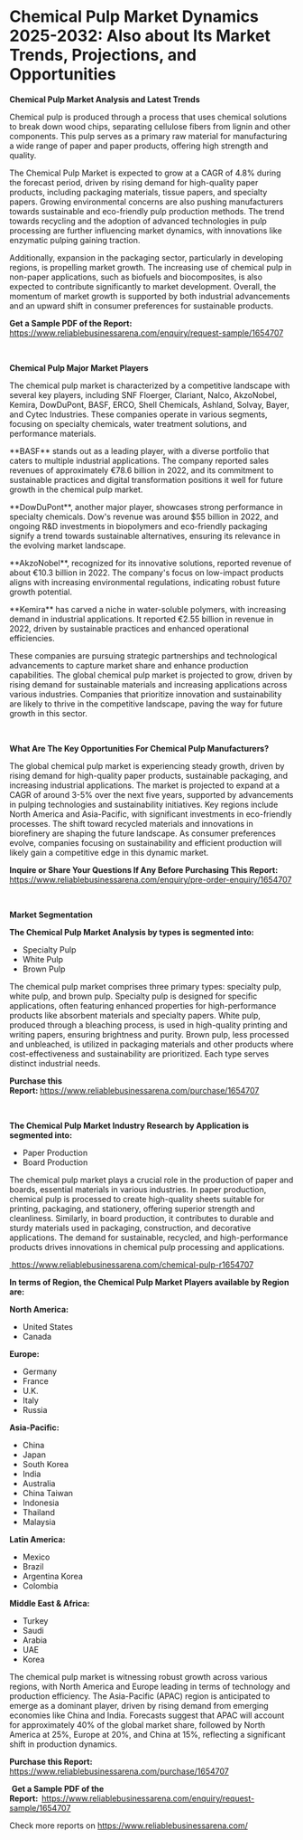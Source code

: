 <p><h1>Chemical Pulp Market Dynamics 2025-2032: Also about Its Market Trends, Projections, and Opportunities</h1></p><p><strong>Chemical Pulp Market Analysis and Latest Trends</strong></p>
<p><p>Chemical pulp is produced through a process that uses chemical solutions to break down wood chips, separating cellulose fibers from lignin and other components. This pulp serves as a primary raw material for manufacturing a wide range of paper and paper products, offering high strength and quality.</p><p>The Chemical Pulp Market is expected to grow at a CAGR of 4.8% during the forecast period, driven by rising demand for high-quality paper products, including packaging materials, tissue papers, and specialty papers. Growing environmental concerns are also pushing manufacturers towards sustainable and eco-friendly pulp production methods. The trend towards recycling and the adoption of advanced technologies in pulp processing are further influencing market dynamics, with innovations like enzymatic pulping gaining traction.</p><p>Additionally, expansion in the packaging sector, particularly in developing regions, is propelling market growth. The increasing use of chemical pulp in non-paper applications, such as biofuels and biocomposites, is also expected to contribute significantly to market development. Overall, the momentum of market growth is supported by both industrial advancements and an upward shift in consumer preferences for sustainable products.</p></p>
<p><strong>Get a Sample PDF of the Report:&nbsp;</strong> <a href="https://www.reliablebusinessarena.com/enquiry/request-sample/1654707?utm_campaign=2746&utm_medium=2&utm_source=Github&utm_content=ia&utm_term=07032025&utm_id=chemical-pulp">https://www.reliablebusinessarena.com/enquiry/request-sample/1654707</a></p>
<p>&nbsp;</p>
<p><strong>Chemical Pulp Major Market Players</strong></p>
<p><p>The chemical pulp market is characterized by a competitive landscape with several key players, including SNF Floerger, Clariant, Nalco, AkzoNobel, Kemira, DowDuPont, BASF, ERCO, Shell Chemicals, Ashland, Solvay, Bayer, and Cytec Industries. These companies operate in various segments, focusing on specialty chemicals, water treatment solutions, and performance materials.</p><p>**BASF** stands out as a leading player, with a diverse portfolio that caters to multiple industrial applications. The company reported sales revenues of approximately €78.6 billion in 2022, and its commitment to sustainable practices and digital transformation positions it well for future growth in the chemical pulp market.</p><p>**DowDuPont**, another major player, showcases strong performance in specialty chemicals. Dow's revenue was around $55 billion in 2022, and ongoing R&D investments in biopolymers and eco-friendly packaging signify a trend towards sustainable alternatives, ensuring its relevance in the evolving market landscape.</p><p>**AkzoNobel**, recognized for its innovative solutions, reported revenue of about €10.3 billion in 2022. The company's focus on low-impact products aligns with increasing environmental regulations, indicating robust future growth potential.</p><p>**Kemira** has carved a niche in water-soluble polymers, with increasing demand in industrial applications. It reported €2.55 billion in revenue in 2022, driven by sustainable practices and enhanced operational efficiencies.</p><p>These companies are pursuing strategic partnerships and technological advancements to capture market share and enhance production capabilities. The global chemical pulp market is projected to grow, driven by rising demand for sustainable materials and increasing applications across various industries. Companies that prioritize innovation and sustainability are likely to thrive in the competitive landscape, paving the way for future growth in this sector.</p></p>
<p>&nbsp;</p>
<p><strong>What Are The Key Opportunities For Chemical Pulp Manufacturers?</strong></p>
<p><p>The global chemical pulp market is experiencing steady growth, driven by rising demand for high-quality paper products, sustainable packaging, and increasing industrial applications. The market is projected to expand at a CAGR of around 3-5% over the next five years, supported by advancements in pulping technologies and sustainability initiatives. Key regions include North America and Asia-Pacific, with significant investments in eco-friendly processes. The shift toward recycled materials and innovations in biorefinery are shaping the future landscape. As consumer preferences evolve, companies focusing on sustainability and efficient production will likely gain a competitive edge in this dynamic market.</p></p>
<p><strong>Inquire or Share Your Questions If Any Before Purchasing This Report:</strong> <a href="https://www.reliablebusinessarena.com/enquiry/pre-order-enquiry/1654707?utm_campaign=2746&utm_medium=2&utm_source=Github&utm_content=ia&utm_term=07032025&utm_id=chemical-pulp">https://www.reliablebusinessarena.com/enquiry/pre-order-enquiry/1654707</a></p>
<p>&nbsp;</p>
<p><strong>Market Segmentation</strong></p>
<p><strong>The Chemical Pulp Market Analysis by types is segmented into:</strong></p>
<p><ul><li>Specialty Pulp</li><li>White Pulp</li><li>Brown Pulp</li></ul></p>
<p><p>The chemical pulp market comprises three primary types: specialty pulp, white pulp, and brown pulp. Specialty pulp is designed for specific applications, often featuring enhanced properties for high-performance products like absorbent materials and specialty papers. White pulp, produced through a bleaching process, is used in high-quality printing and writing papers, ensuring brightness and purity. Brown pulp, less processed and unbleached, is utilized in packaging materials and other products where cost-effectiveness and sustainability are prioritized. Each type serves distinct industrial needs.</p></p>
<p><strong>Purchase this Report:&nbsp;</strong><a href="https://www.reliablebusinessarena.com/purchase/1654707?utm_campaign=2746&utm_medium=2&utm_source=Github&utm_content=ia&utm_term=07032025&utm_id=chemical-pulp">https://www.reliablebusinessarena.com/purchase/1654707</a></p>
<p>&nbsp;</p>
<p><strong>The Chemical Pulp Market Industry Research by Application is segmented into:</strong></p>
<p><ul><li>Paper Production</li><li>Board Production</li></ul></p>
<p><p>The chemical pulp market plays a crucial role in the production of paper and boards, essential materials in various industries. In paper production, chemical pulp is processed to create high-quality sheets suitable for printing, packaging, and stationery, offering superior strength and cleanliness. Similarly, in board production, it contributes to durable and sturdy materials used in packaging, construction, and decorative applications. The demand for sustainable, recycled, and high-performance products drives innovations in chemical pulp processing and applications.</p></p>
<p><a href="https://www.reliablebusinessarena.com/chemical-pulp-r1654707?utm_campaign=2746&utm_medium=2&utm_source=Github&utm_content=ia&utm_term=07032025&utm_id=chemical-pulp">&nbsp;https://www.reliablebusinessarena.com/chemical-pulp-r1654707</a></p>
<p><strong>In terms of Region, the Chemical Pulp Market Players available by Region are:</strong></p>
<p>
    <p> <strong> North America: </strong>
        <ul>
            <li>United States</li>
            <li>Canada</li>
        </ul>
        </p> 
    <p> <strong> Europe: </strong>
        <ul>
            <li>Germany</li>
            <li>France</li>
            <li>U.K.</li>
            <li>Italy</li>
            <li>Russia</li>
        </ul>
        </p> 
    <p> <strong> Asia-Pacific: </strong>
        <ul>
            <li>China</li>
            <li>Japan</li>
            <li>South Korea</li>
            <li>India</li>
            <li>Australia</li>
            <li>China Taiwan</li>
            <li>Indonesia</li>
            <li>Thailand</li>
            <li>Malaysia</li>
        </ul>
        </p> 
    <p> <strong> Latin America: </strong>
        <ul>
            <li>Mexico</li>
            <li>Brazil</li>
            <li>Argentina Korea</li>
            <li>Colombia</li>
        </ul>
        </p> 
    <p> <strong> Middle East & Africa: </strong>
        <ul>
            <li>Turkey</li>
            <li>Saudi</li>
            <li>Arabia</li>
            <li>UAE</li>
            <li>Korea</li>
        </ul>
    </p>
    </p>
<p><p>The chemical pulp market is witnessing robust growth across various regions, with North America and Europe leading in terms of technology and production efficiency. The Asia-Pacific (APAC) region is anticipated to emerge as a dominant player, driven by rising demand from emerging economies like China and India. Forecasts suggest that APAC will account for approximately 40% of the global market share, followed by North America at 25%, Europe at 20%, and China at 15%, reflecting a significant shift in production dynamics.</p></p>
<p><strong>Purchase this Report: </strong><a href="https://www.reliablebusinessarena.com/purchase/1654707?utm_campaign=2746&utm_medium=2&utm_source=Github&utm_content=ia&utm_term=07032025&utm_id=chemical-pulp">https://www.reliablebusinessarena.com/purchase/1654707</a></p>
<p>&nbsp;<strong>Get a Sample PDF of the Report:&nbsp;&nbsp;</strong><a href="https://www.reliablebusinessarena.com/enquiry/request-sample/1654707?utm_campaign=2746&utm_medium=2&utm_source=Github&utm_content=ia&utm_term=07032025&utm_id=chemical-pulp">https://www.reliablebusinessarena.com/enquiry/request-sample/1654707</a></p>
<p><strong></strong></p>
<p>Check more reports on <a href="https://www.reliablebusinessarena.com/?utm_campaign=2746&utm_medium=2&utm_source=Github&utm_content=ia&utm_term=07032025&utm_id=chemical-pulp">https://www.reliablebusinessarena.com/</a></p>